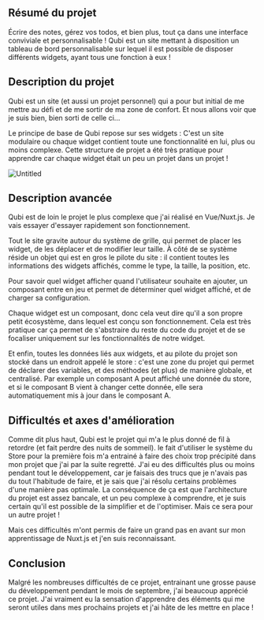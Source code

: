 ## **Résumé du projet**

Écrire des notes, gérez vos todos, et bien plus, tout ça dans une interface conviviale et personnalisable ! Qubi est un site mettant à disposition un tableau de bord personnalisable sur lequel il est possible de disposer différents widgets, ayant tous une fonction à eux !

## **Description du projet**

Qubi est un site (et aussi un projet personnel) qui a pour but initial de me mettre au défi et de me sortir de ma zone de confort. Et nous allons voir que je suis bien, bien sorti de celle ci...

Le principe de base de Qubi repose sur ses widgets : C'est un site modulaire ou chaque widget contient toute une fonctionnalité en lui, plus ou moins complexe. Cette structure de projet a été très pratique pour apprendre car chaque widget était un peu un projet dans un projet !

![Untitled](../markdown-img/qubi/qubigif.gif)

## Description avancée

Qubi est de loin le projet le plus complexe que j'ai réalisé en Vue/Nuxt.js. Je vais essayer d'essayer rapidement son fonctionnement.

Tout le site gravite autour du système de grille, qui permet de placer les widget, de les déplacer et de modifier leur taille. À côté de se système réside un objet qui est en gros le pilote du site : il contient toutes les informations des widgets affichés, comme le type, la taille, la position, etc.

Pour savoir quel widget afficher quand l'utilisateur souhaite en ajouter, un composant entre en jeu et permet de déterminer quel widget affiché, et de charger sa configuration.

Chaque widget est un composant, donc cela veut dire qu'il a son propre petit écosystème, dans lequel est conçu son fonctionnement. Cela est très pratique car ça permet de s'abstraire du reste du code du projet et de se focaliser uniquement sur les fonctionnalités de notre widget.

Et enfin, toutes les données liés aux widgets, et au pilote du projet son stocké dans un endroit appelé le store : c'est une zone du projet qui permet de déclarer des variables, et des méthodes (et plus) de manière globale, et centralisé. Par exemple un composant A peut affiché une donnée du store, et si le composant B vient à changer cette donnée, elle sera automatiquement mis à jour dans le composant A.

## **Difficultés et axes d'amélioration**

Comme dit plus haut, Qubi est le projet qui m'a le plus donné de fil à retordre (et fait perdre des nuits de sommeil). le fait d'utiliser le système du Store pour la première fois m'a entrainé à faire des choix trop précipité dans mon projet que j'ai par la suite regretté. J'ai eu des difficultés plus ou moins pendant tout le développement, car je faisais des trucs que je n'avais pas du tout l'habitude de faire, et je sais que j'ai résolu certains problèmes d'une manière pas optimale. La conséquence de ça est que l'architecture du projet est assez bancale, et un peu complexe à comprendre, et je suis certain qu'il est possible de la simplifier et de l'optimiser. Mais ce sera pour un autre projet !

Mais ces difficultés m'ont permis de faire un grand pas en avant sur mon apprentissage de Nuxt.js et j'en suis reconnaissant.

## Conclusion

Malgré les nombreuses difficultés de ce projet, entrainant une grosse pause du développement pendant le mois de septembre, j'ai beaucoup apprécié ce projet. J'ai vraiment eu la sensation d'apprendre des éléments qui me seront utiles dans mes prochains projets et j'ai hâte de les mettre en place !

